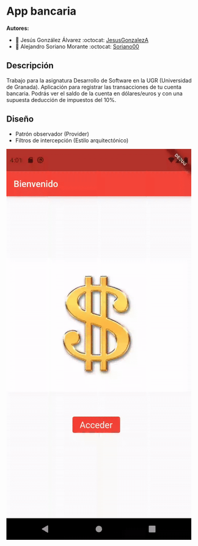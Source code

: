 # App bancaria

**Autores:** 
 * :bust_in_silhouette: Jesús González Álvarez     :octocat: [JesusGonzalezA](https://github.com/JesusGonzalezA)
 * :bust_in_silhouette: Alejandro Soriano Morante  :octocat: [Soriano00](https://github.com/Soriano00)


## Descripción
Trabajo para la asignatura Desarrollo de Software en la UGR (Universidad de Granada).
Aplicación para registrar las transacciones de tu cuenta bancaria. Podrás ver 
el saldo de la cuenta en dólares/euros y con una supuesta deducción de impuestos del 10%.

## Diseño
- Patrón observador (Provider)
- Filtros de intercepción (Estilo arquitectónico) 

![](assets/demo.gif)